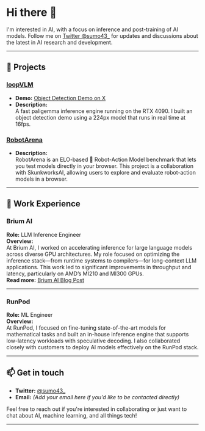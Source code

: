 # Hi there 👋

I'm interested in AI, with a focus on inference and post-training of AI models. Follow me on [Twitter @sumo43_](https://twitter.com/sumo43_) for updates and discussions about the latest in AI research and development.

---

## 🔭 Projects

### [loopVLM](https://github.com/sumo43/loopvlm)
- **Demo:** [Object Detection Demo on X](https://x.com/sumo43_/status/1791589684121903555)  
- **Description:**  
  A fast paligemma inference engine running on the RTX 4090. I built an object detection demo using a 224px model that runs in real time at 16fps.

### [RobotArena](https://x.com/skunkworks_ai/status/1825960894209425619)
- **Description:**  
  RobotArena is an ELO-based 🤖 Robot-Action Model benchmark that lets you test models directly in your browser. This project is a collaboration with SkunkworksAI, allowing users to explore and evaluate robot-action models in a browser.

---

## 💼 Work Experience

### **Brium AI**
**Role:** LLM Inference Engineer  
**Overview:**  
At Brium AI, I worked on accelerating inference for large language models across diverse GPU architectures. My role focused on optimizing the inference stack—from runtime systems to compilers—for long-context LLM applications. This work led to significant improvements in throughput and latency, particularly on AMD’s MI210 and MI300 GPUs.  
**Read more:** [Brium AI Blog Post](https://blog.brium.ai/2024/11/12/blog.html)  

---

### **RunPod**
**Role:** ML Engineer  
**Overview:**  
At RunPod, I focused on fine-tuning state-of-the-art models for mathematical tasks and built an in-house inference engine that supports low-latency workloads with speculative decoding. I also collaborated closely with customers to deploy AI models effectively on the RunPod stack.

---

## 📫 Get in touch

- **Twitter:** [@sumo43_](https://twitter.com/sumo43_)
- **Email:** *(Add your email here if you'd like to be contacted directly)*

Feel free to reach out if you're interested in collaborating or just want to chat about AI, machine learning, and all things tech!

---
